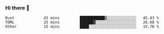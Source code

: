 ### Hi there 👋

<!--
**berkus/berkus** is a ✨ _special_ ✨ repository because its `README.md` (this file) appears on your GitHub profile.

Here are some ideas to get you started:

- 🔭 I’m currently working on ...
- 🌱 I’m currently learning ...
- 👯 I’m looking to collaborate on ...
- 🤔 I’m looking for help with ...
- 💬 Ask me about ...
- 📫 How to reach me: ...
- 😄 Pronouns: ...
- ⚡ Fun fact: ...
-->

<!--START_SECTION:waka-->

```text
Rust             43 mins         ███████████▒░░░░░░░░░░░░░   45.43 %
TOML             25 mins         ██████▓░░░░░░░░░░░░░░░░░░   26.68 %
Other            15 mins         ████░░░░░░░░░░░░░░░░░░░░░   15.78 %
```

<!--END_SECTION:waka-->
